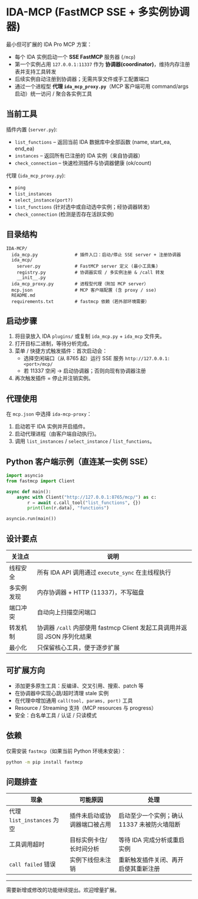# IDA-MCP (FastMCP SSE + 多实例协调器)

最小但可扩展的 IDA Pro MCP 方案：

* 每个 IDA 实例启动一个 **SSE FastMCP** 服务器 (`/mcp`)
* 第一个实例占用 `127.0.0.1:11337` 作为 **协调器(coordinator)**，维持内存注册表并支持工具转发
* 后续实例自动注册到协调器；无需共享文件或手工配置端口
* 通过一个进程型 **代理 `ida_mcp_proxy.py`**（MCP 客户端可用 command/args 启动）统一访问 / 聚合各实例工具

## 当前工具

插件内置 (`server.py`):

* `list_functions` – 返回当前 IDA 数据库中全部函数 (name, start_ea, end_ea)
* `instances` – 返回所有已注册的 IDA 实例（来自协调器）
* `check_connection` – 快速检测插件与协调器健康 (ok/count)

代理 (`ida_mcp_proxy.py`):

* `ping`
* `list_instances`
* `select_instance(port?)`
* `list_functions` (针对选中或自动选中实例；经协调器转发)
* `check_connection` (检测是否存在活跃实例)

## 目录结构

```text
IDA-MCP/
  ida_mcp.py              # 插件入口：启动/停止 SSE server + 注册协调器
  ida_mcp/
    server.py             # FastMCP server 定义 (最小工具集)
    registry.py           # 协调器实现 / 多实例注册 & /call 转发
    __init__.py
  ida_mcp_proxy.py        # 进程型代理（附加 MCP server）
  mcp.json                # MCP 客户端配置 (含 proxy / sse)
  README.md
  requirements.txt        # fastmcp 依赖（若外部环境需要）
```

## 启动步骤

1. 将目录放入 IDA `plugins/` 或复制 `ida_mcp.py` + `ida_mcp` 文件夹。
2. 打开目标二进制，等待分析完成。
3. 菜单 / 快捷方式触发插件：首次启动会：
   * 选择空闲端口（从 8765 起）运行 SSE 服务 `http://127.0.0.1:<port>/mcp/`
   * 若 11337 空闲 → 启动协调器；否则向现有协调器注册
4. 再次触发插件 = 停止并注销实例。

## 代理使用

在 `mcp.json` 中选择 `ida-mcp-proxy`：

1. 启动若干 IDA 实例并开启插件。
2. 启动代理进程（由客户端自动执行)。
3. 调用 `list_instances` / `select_instance` / `list_functions`。

## Python 客户端示例（直连某一实例 SSE）

```python
import asyncio
from fastmcp import Client

async def main():
    async with Client("http://127.0.0.1:8765/mcp/") as c:
        r = await c.call_tool("list_functions", {})
        print(len(r.data), "functions")

asyncio.run(main())
```

## 设计要点

| 关注点 | 说明 |
|--------|------|
| 线程安全 | 所有 IDA API 调用通过 `execute_sync` 在主线程执行 |
| 多实例发现 | 内存协调器 + HTTP (11337)，不写磁盘 |
| 端口冲突 | 自动向上扫描空闲端口 |
| 转发机制 | 协调器 `/call` 内部使用 fastmcp Client 发起工具调用并返回 JSON 序列化结果 |
| 最小化 | 只保留核心工具，便于逐步扩展 |

## 可扩展方向

* 添加更多原生工具：反编译、交叉引用、搜索、patch 等
* 在协调器中实现心跳/超时清理 stale 实例
* 在代理中增加通用 `call(tool, params, port)` 工具
* Resource / Streaming 支持（MCP resources 与 progress）
* 安全：白名单工具 / 认证 / 只读模式

## 依赖

仅需安装 `fastmcp`（如果当前 Python 环境未安装）：

```bash
python -m pip install fastmcp
```

## 问题排查

| 现象 | 可能原因 | 处理 |
|------|----------|------|
| 代理 `list_instances` 为空 | 插件未启动或协调器端口被占用 | 启动至少一个实例；确认 11337 未被防火墙阻断 |
| 工具调用超时 | 目标实例卡住/长时间分析 | 等待 IDA 完成分析或重启实例 |
| `call failed` 错误 | 实例下线但未注销 | 重新触发插件关闭、再开启使其重新注册 |

---
需要新增或修改的功能继续提出。欢迎增量扩展。
